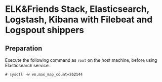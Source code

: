 # ELK&Friends Stack, Elasticsearch, Logstash, Kibana with Filebeat and Logspout shippers

## Preparation

Execute the following command as `root` on the host machine, before using Elasticsearch service:

    # sysctl -w vm.max_map_count=262144